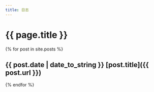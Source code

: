 ```yaml
---
title: 日志
---
```


# {{ page.title }}

{% for post in site.posts %}
## {{ post.date | date_to_string }} [post.title]({{ post.url }})
{% endfor %}
